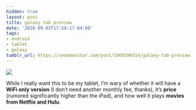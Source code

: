 ```yaml
---
hidden: true
layout: post
title: galaxy tab preview
date: '2010-09-03T17:58:17-04:00'
tags:
- android
- tablet
- galaxy
tumblr_url: https://seanmonstar.com/post/1060396514/galaxy-tab-preview
---
```

 ![](https://64.media.tumblr.com/tumblr_l86yd5G8Aw1qzhan1o1_640.jpg)  

While I really want this to be my tablet, I’m wary of whether it will have a **WiFi only version** (I don’t need another monthly fee, thanks), it’s **price** (rumored significantly higher than the iPad), and how well it plays **movies from Netflix and Hulu**.

